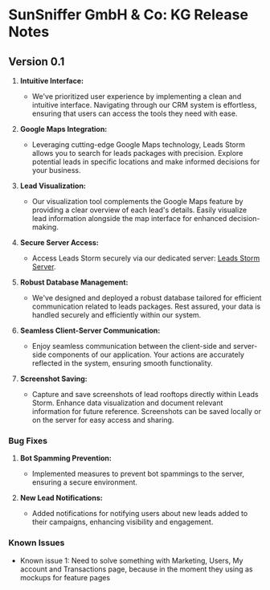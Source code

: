# SunSniffer GmbH & Co: KG Release Notes

## Version 0.1
1. **Intuitive Interface:** 
   - We've prioritized user experience by implementing a clean and intuitive interface. Navigating through our CRM system is effortless, ensuring that users can access the tools they need with ease.

2. **Google Maps Integration:** 
   - Leveraging cutting-edge Google Maps technology, Leads Storm allows you to search for leads packages with precision. Explore potential leads in specific locations and make informed decisions for your business.

3. **Lead Visualization:** 
   - Our visualization tool complements the Google Maps feature by providing a clear overview of each lead's details. Easily visualize lead information alongside the map interface for enhanced decision-making.

4. **Secure Server Access:** 
   - Access Leads Storm securely via our dedicated server: [Leads Storm Server](https://leads.storm.de/).

5. **Robust Database Management:** 
   - We've designed and deployed a robust database tailored for efficient communication related to leads packages. Rest assured, your data is handled securely and efficiently within our system.

6. **Seamless Client-Server Communication:** 
   - Enjoy seamless communication between the client-side and server-side components of our application. Your actions are accurately reflected in the system, ensuring smooth functionality.

7. **Screenshot Saving:** 
   - Capture and save screenshots of lead rooftops directly within Leads Storm. Enhance data visualization and document relevant information for future reference. Screenshots can be saved locally or on the server for easy access and sharing.

### Bug Fixes
1. **Bot Spamming Prevention:** 
   - Implemented measures to prevent bot spammings to the server, ensuring a secure environment.

2. **New Lead Notifications:** 
   - Added notifications for notifying users about new leads added to their campaigns, enhancing visibility and engagement.


### Known Issues
- Known issue 1: Need to solve something with Marketing, Users, My account and Transactions page, because in the moment they using as mockups for feature pages


